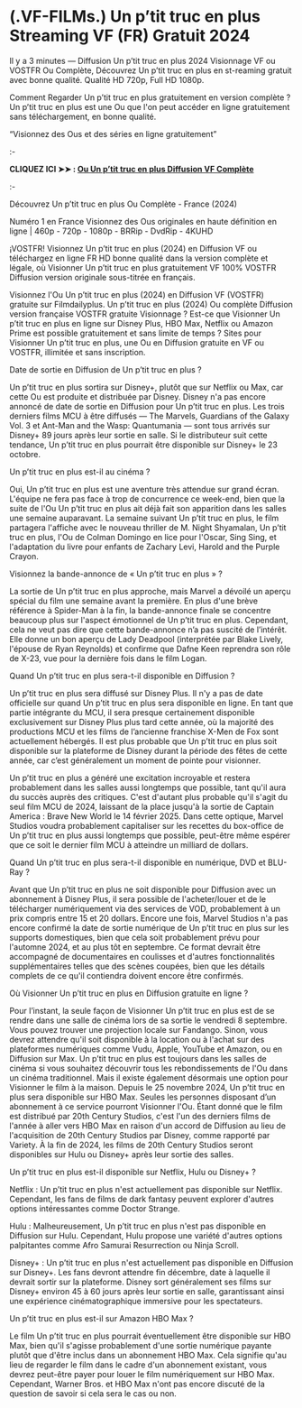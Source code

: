 # (.VF-FILMs.) Un p’tit truc en plus Streaming VF (FR) Gratuit 2024
Il y a 3 minutes — Diffusion Un p’tit truc en plus 2024 Visionnage VF ou VOSTFR Ou Complète, Découvrez Un p’tit truc en plus en st-reaming gratuit avec bonne qualité. Qualité HD 720p, Full HD 1080p.

Comment Regarder Un p’tit truc en plus gratuitement en version complète ? Un p’tit truc en plus est une Ou que l'on peut accéder en ligne gratuitement sans téléchargement, en bonne qualité.

“Visionnez des Ous et des séries en ligne gratuitement”

:-

**CLIQUEZ ICI ➤➤ : [Ou Un p’tit truc en plus Diffusion VF Complète](https://t.co/wz7fSFEAqo)**

:-

Découvrez Un p’tit truc en plus Ou Complète - France (2024)

Numéro 1 en France Visionnez des Ous originales en haute définition en ligne | 460p - 720p - 1080p - BRRip - DvdRip - 4KUHD

¡VOSTFR! Visionnez Un p’tit truc en plus (2024) en Diffusion VF ou téléchargez en ligne FR HD bonne qualité dans la version complète et légale, où Visionner Un p’tit truc en plus gratuitement VF 100% VOSTFR Diffusion version originale sous-titrée en français.

Visionnez l'Ou Un p’tit truc en plus (2024) en Diffusion VF (VOSTFR) gratuite sur Filmdailyplus. Un p’tit truc en plus (2024) Ou complète Diffusion version française VOSTFR gratuite Visionnage ? Est-ce que Visionner Un p’tit truc en plus en ligne sur Disney Plus, HBO Max, Netflix ou Amazon Prime est possible gratuitement et sans limite de temps ? Sites pour Visionner Un p’tit truc en plus, une Ou en Diffusion gratuite en VF ou VOSTFR, illimitée et sans inscription.

Date de sortie en Diffusion de Un p’tit truc en plus ?

Un p’tit truc en plus sortira sur Disney+, plutôt que sur Netflix ou Max, car cette Ou est produite et distribuée par Disney. Disney n'a pas encore annoncé de date de sortie en Diffusion pour Un p’tit truc en plus. Les trois derniers films MCU à être diffusés — The Marvels, Guardians of the Galaxy Vol. 3 et Ant-Man and the Wasp: Quantumania — sont tous arrivés sur Disney+ 89 jours après leur sortie en salle. Si le distributeur suit cette tendance, Un p’tit truc en plus pourrait être disponible sur Disney+ le 23 octobre.

Un p’tit truc en plus est-il au cinéma ?

Oui, Un p’tit truc en plus est une aventure très attendue sur grand écran. L'équipe ne fera pas face à trop de concurrence ce week-end, bien que la suite de l'Ou Un p’tit truc en plus ait déjà fait son apparition dans les salles une semaine auparavant. La semaine suivant Un p’tit truc en plus, le film partagera l'affiche avec le nouveau thriller de M. Night Shyamalan, Un p’tit truc en plus, l'Ou de Colman Domingo en lice pour l'Oscar, Sing Sing, et l'adaptation du livre pour enfants de Zachary Levi, Harold and the Purple Crayon.

Visionnez la bande-annonce de « Un p’tit truc en plus » ?

La sortie de Un p’tit truc en plus approche, mais Marvel a dévoilé un aperçu spécial du film une semaine avant la première. En plus d'une brève référence à Spider-Man à la fin, la bande-annonce finale se concentre beaucoup plus sur l'aspect émotionnel de Un p’tit truc en plus. Cependant, cela ne veut pas dire que cette bande-annonce n’a pas suscité de l’intérêt. Elle donne un bon aperçu de Lady Deadpool (interprétée par Blake Lively, l'épouse de Ryan Reynolds) et confirme que Dafne Keen reprendra son rôle de X-23, vue pour la dernière fois dans le film Logan.

Quand Un p’tit truc en plus sera-t-il disponible en Diffusion ?

Un p’tit truc en plus sera diffusé sur Disney Plus. Il n'y a pas de date officielle sur quand Un p’tit truc en plus sera disponible en ligne. En tant que partie intégrante du MCU, il sera presque certainement disponible exclusivement sur Disney Plus plus tard cette année, où la majorité des productions MCU et les films de l’ancienne franchise X-Men de Fox sont actuellement hébergés. Il est plus probable que Un p’tit truc en plus soit disponible sur la plateforme de Disney durant la période des fêtes de cette année, car c’est généralement un moment de pointe pour visionner.

Un p’tit truc en plus a généré une excitation incroyable et restera probablement dans les salles aussi longtemps que possible, tant qu'il aura du succès auprès des critiques. C'est d'autant plus probable qu'il s'agit du seul film MCU de 2024, laissant de la place jusqu'à la sortie de Captain America : Brave New World le 14 février 2025. Dans cette optique, Marvel Studios voudra probablement capitaliser sur les recettes du box-office de Un p’tit truc en plus aussi longtemps que possible, peut-être même espérer que ce soit le dernier film MCU à atteindre un milliard de dollars.

Quand Un p’tit truc en plus sera-t-il disponible en numérique, DVD et BLU-Ray ?

Avant que Un p’tit truc en plus ne soit disponible pour Diffusion avec un abonnement à Disney Plus, il sera possible de l'acheter/louer et de le télécharger numériquement via des services de VOD, probablement à un prix compris entre 15 et 20 dollars. Encore une fois, Marvel Studios n'a pas encore confirmé la date de sortie numérique de Un p’tit truc en plus sur les supports domestiques, bien que cela soit probablement prévu pour l'automne 2024, et au plus tôt en septembre. Ce format devrait être accompagné de documentaires en coulisses et d'autres fonctionnalités supplémentaires telles que des scènes coupées, bien que les détails complets de ce qu'il contiendra doivent encore être confirmés.

Où Visionner Un p’tit truc en plus en Diffusion gratuite en ligne ?

Pour l’instant, la seule façon de Visionner Un p’tit truc en plus est de se rendre dans une salle de cinéma lors de sa sortie le vendredi 8 septembre. Vous pouvez trouver une projection locale sur Fandango. Sinon, vous devrez attendre qu'il soit disponible à la location ou à l'achat sur des plateformes numériques comme Vudu, Apple, YouTube et Amazon, ou en Diffusion sur Max. Un p’tit truc en plus est toujours dans les salles de cinéma si vous souhaitez découvrir tous les rebondissements de l'Ou dans un cinéma traditionnel. Mais il existe également désormais une option pour Visionner le film à la maison. Depuis le 25 novembre 2024, Un p’tit truc en plus sera disponible sur HBO Max. Seules les personnes disposant d’un abonnement à ce service pourront Visionner l'Ou. Étant donné que le film est distribué par 20th Century Studios, c'est l'un des derniers films de l'année à aller vers HBO Max en raison d'un accord de Diffusion au lieu de l'acquisition de 20th Century Studios par Disney, comme rapporté par Variety. À la fin de 2024, les films de 20th Century Studios seront disponibles sur Hulu ou Disney+ après leur sortie des salles.

Un p’tit truc en plus est-il disponible sur Netflix, Hulu ou Disney+ ?

Netflix : Un p’tit truc en plus n'est actuellement pas disponible sur Netflix. Cependant, les fans de films de dark fantasy peuvent explorer d'autres options intéressantes comme Doctor Strange.

Hulu : Malheureusement, Un p’tit truc en plus n'est pas disponible en Diffusion sur Hulu. Cependant, Hulu propose une variété d'autres options palpitantes comme Afro Samurai Resurrection ou Ninja Scroll.

Disney+ : Un p’tit truc en plus n'est actuellement pas disponible en Diffusion sur Disney+. Les fans devront attendre fin décembre, date à laquelle il devrait sortir sur la plateforme. Disney sort généralement ses films sur Disney+ environ 45 à 60 jours après leur sortie en salle, garantissant ainsi une expérience cinématographique immersive pour les spectateurs.

Un p’tit truc en plus est-il sur Amazon HBO Max ?

Le film Un p’tit truc en plus pourrait éventuellement être disponible sur HBO Max, bien qu'il s'agisse probablement d'une sortie numérique payante plutôt que d'être inclus dans un abonnement HBO Max. Cela signifie qu'au lieu de regarder le film dans le cadre d'un abonnement existant, vous devrez peut-être payer pour louer le film numériquement sur HBO Max. Cependant, Warner Bros. et HBO Max n'ont pas encore discuté de la question de savoir si cela sera le cas ou non.

